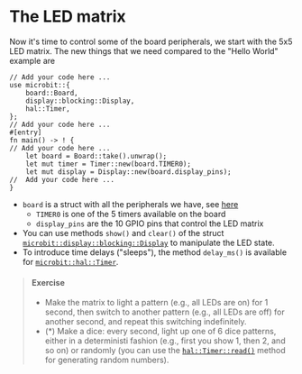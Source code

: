 # The LED matrix

Now it's time to control some of the board peripherals, we start with the 5x5 LED matrix. The new things that we need compared to the "Hello World" example are
```rust,noplayground
// Add your code here ...
use microbit::{
    board::Board,
    display::blocking::Display,
    hal::Timer,
};
// Add your code here ...
#[entry]
fn main() -> ! {
// Add your code here ...
    let board = Board::take().unwrap();
    let mut timer = Timer::new(board.TIMER0);
    let mut display = Display::new(board.display_pins);
//  Add your code here ...
}
```
+ `board` is a struct with all the peripherals we have, see [here](https://docs.rs/microbit-v2/latest/microbit/board/struct.Board.html)
  + `TIMER0` is one of the 5 timers available on the board
  + `display_pins` are the 10 GPIO pins that control the LED matrix
+ You can use methods `show()` and `clear()` of the struct [`microbit::display::blocking::Display`](https://docs.rs/microbit-v2/latest/microbit/display/blocking/struct.Display.html) to manipulate the LED state.
+ To introduce time delays ("sleeps"), the method `delay_ms()` is available for [`microbit::hal::Timer`](https://docs.rs/microbit-v2/latest/microbit/hal/struct.Timer.html).

> #### Exercise
> - Make the matrix to light a pattern (e.g., all LEDs are on) for 1 second, then switch to another pattern (e.g., all LEDs are off) for another second, and repeat this switching indefinitely.
> - (*) Make a dice: every second, light up one of 6 dice patterns, either in a deterministi fashion (e.g., first you show 1, then 2, and so on) or randomly (you can use the [`hal::Timer::read()`](https://docs.rs/microbit-v2/latest/microbit/hal/struct.Timer.html#method.read) method for generating random numbers).
